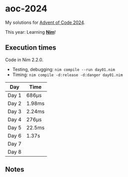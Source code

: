 # aoc-2024

My solutions for [Advent of Code 2024](https://adventofcode.com/2024).

This year: Learning **[Nim](https://nim-lang.org/)**!

## Execution times

Code in Nim 2.2.0.
* Testing, debugging: `nim compile --run day01.nim`
* Timing: `nim compile -d:release -d:danger day01.nim`

| Day   | Time   |
|-------|--------|
| Day 1 | 686μs  |
| Day 2 | 1.98ms |
| Day 3 | 2.24ms |
| Day 4 | 276μs  |
| Day 5 | 22.5ms |
| Day 6 | 1.37s  |
| Day 7 |        |
| Day 8 |        |

## Notes

